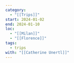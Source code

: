 ```yaml
---
category:
  - "[[Trips]]"
start: 2024-01-02
end: 2024-01-10
loc:
  - "[[Milan]]"
  - "[[Florence]]"
tags:
  - trips
with: "[[Catherine Unertl]]"
---
```

